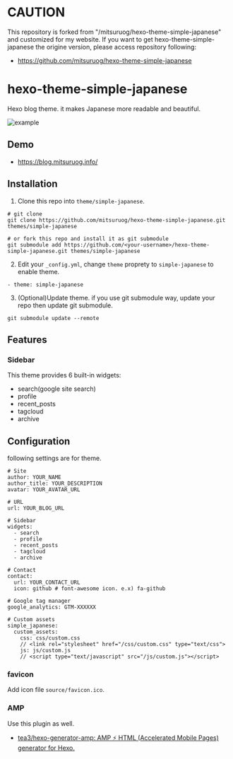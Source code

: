# CAUTION
This repository is forked from "/mitsuruog/hexo-theme-simple-japanese" and customized for my website.
If you want to get hexo-theme-simple-japanese the origine version, please access repository following:

- https://github.com/mitsuruog/hexo-theme-simple-japanese

# hexo-theme-simple-japanese
Hexo blog theme. it makes Japanese more readable and beautiful.

![example](images/image.png)

## Demo

- https://blog.mitsuruog.info/

## Installation
1. Clone this repo into `theme/simple-japanese`.

```
# git clone
git clone https://github.com/mitsuruog/hexo-theme-simple-japanese.git themes/simple-japanese

# or fork this repo and install it as git submodule
git submodule add https://github.com/<your-username>/hexo-theme-simple-japanese.git themes/simple-japanese
```

2. Edit your `_config.yml`, change `theme` proprety to `simple-japanese` to enable theme.

```
- theme: simple-japanese
```

3. (Optional)Update theme.
if you use git submodule way, update your repo then update git submodule.

```
git submodule update --remote
```

## Features
### Sidebar
This theme provides 6 built-in widgets:
- search(google site search)
- profile
- recent_posts
- tagcloud
- archive

## Configuration
following settings are for theme.

```
# Site
author: YOUR_NAME
author_title: YOUR_DESCRIPTION
avatar: YOUR_AVATAR_URL

# URL
url: YOUR_BLOG_URL

# Sidebar
widgets:
  - search
  - profile
  - recent_posts
  - tagcloud
  - archive

# Contact
contact:
  url: YOUR_CONTACT_URL
  icon: github # font-awesome icon. e.x) fa-github

# Google tag manager
google_analytics: GTM-XXXXXX

# Custom assets
simple_japanese:
  custom_assets:
    css: css/custom.css
    // <link rel="stylesheet" href="/css/custom.css" type="text/css">
    js: js/custom.js
    // <script type="text/javascript" src="/js/custom.js"></script>
```

### favicon
Add icon file `source/favicon.ico`.

### AMP
Use this plugin as well.

- [tea3/hexo\-generator\-amp: AMP ⚡ HTML \(Accelerated Mobile Pages\) generator for Hexo\.](https://github.com/tea3/hexo-generator-amp)
